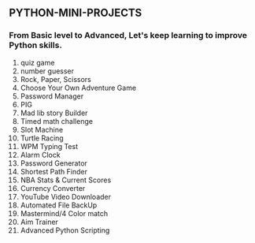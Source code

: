 ## PYTHON-MINI-PROJECTS
### From Basic level to Advanced, Let's keep learning to improve Python skills.
1. quiz game
2. number guesser
3. Rock, Paper, Scissors
4. Choose Your Own Adventure Game
5. Password Manager
6. PIG
7. Mad lib story Builder
8. Timed math challenge
9. Slot Machine
10. Turtle Racing
11. WPM Typing Test
12. Alarm Clock
13. Password Generator
14. Shortest Path Finder
15. NBA Stats & Current Scores
16. Currency Converter
17. YouTube Video Downloader
18. Automated File BackUp
19. Mastermind/4 Color match
20. Aim Trainer
21. Advanced Python Scripting